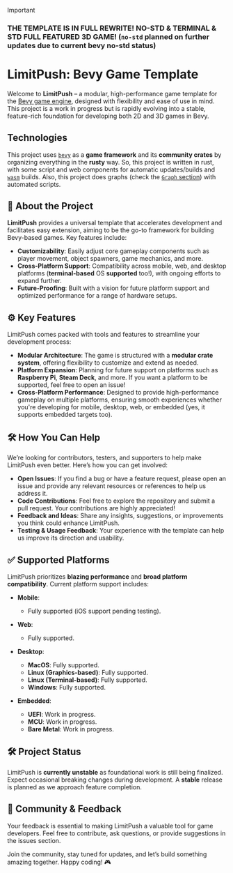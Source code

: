 > [!IMPORTANT]  
> ### THE TEMPLATE IS IN FULL REWRITE! NO-STD & TERMINAL & STD FULL FEATURED 3D GAME! (`no-std` planned on further updates due to current bevy no-std status)

# LimitPush: Bevy Game Template

Welcome to **LimitPush** – a modular, high-performance game template for the [Bevy game engine](https://bevyengine.org/), designed with flexibility and ease of use in mind. This project is a work in progress but is rapidly evolving into a stable, feature-rich foundation for developing both 2D and 3D games in Bevy.

## Technologies

This project uses [`bevy`](https://bevyengine.org) as a **game framework** and its **community crates** by organizing everything in the **rusty** way. So, this project is written in rust, with some script and web components for automatic updates/builds and [`wasm`](https://trunkrs.dev/) builds. Also, this project does graphs (check the [`Graph` section](https://github.com/heydocode/limitpush/blob/main/README.md#graph)) with automated scripts.

## 🚀 About the Project

**LimitPush** provides a universal template that accelerates development and facilitates easy extension, aiming to be the go-to framework for building Bevy-based games. Key features include:

- **Customizability**: Easily adjust core gameplay components such as player movement, object spawners, game mechanics, and more.
- **Cross-Platform Support**: Compatibility across mobile, web, and desktop platforms (**terminal-based** OS **supported** too!), with ongoing efforts to expand further.
- **Future-Proofing**: Built with a vision for future platform support and optimized performance for a range of hardware setups.

## ⚙️ Key Features

LimitPush comes packed with tools and features to streamline your development process:

- **Modular Architecture**: The game is structured with a **modular crate system**, offering flexibility to customize and extend as needed.
- **Platform Expansion**: Planning for future support on platforms such as **Raspberry Pi**, **Steam Deck**, and more. If you want a platform to be supported, feel free to open an issue!
- **Cross-Platform Performance**: Designed to provide high-performance gameplay on multiple platforms, ensuring smooth experiences whether you're developing for mobile, desktop, web, or embedded (yes, it supports embedded targets too).

## 🛠 How You Can Help

We’re looking for contributors, testers, and supporters to help make LimitPush even better. Here’s how you can get involved:

- **Open Issues**: If you find a bug or have a feature request, please open an issue and provide any relevant resources or references to help us address it.
- **Code Contributions**: Feel free to explore the repository and submit a pull request. Your contributions are highly appreciated!
- **Feedback and Ideas**: Share any insights, suggestions, or improvements you think could enhance LimitPush.
- **Testing & Usage Feedback**: Your experience with the template can help us improve its direction and usability.

## ✅ Supported Platforms

LimitPush prioritizes **blazing performance** and **broad platform compatibility**. Current platform support includes:

- **Mobile**:
  - Fully supported (iOS support pending testing).
  
- **Web**:
  - Fully supported.

- **Desktop**:
  - **MacOS**: Fully supported.
  - **Linux (Graphics-based)**: Fully supported.
  - **Linux (Terminal-based)**: Fully supported.
  - **Windows**: Fully supported.

- **Embedded**:
  - **UEFI**: Work in progress.
  - **MCU**: Work in progress.
  - **Bare Metal**: Work in progress.

## 🛠 Project Status

LimitPush is **currently unstable** as foundational work is still being finalized. Expect occasional breaking changes during development. A **stable** release is planned as we approach feature completion.

## 🌱 Community & Feedback

Your feedback is essential to making LimitPush a valuable tool for game developers. Feel free to contribute, ask questions, or provide suggestions in the issues section.

Join the community, stay tuned for updates, and let’s build something amazing together. Happy coding! 🎮
